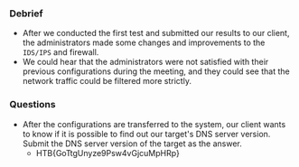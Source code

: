 ### Debrief
- After we conducted the first test and submitted our results to our client, the administrators made some changes and improvements to the `IDS/IPS` and firewall. 
- We could hear that the administrators were not satisfied with their previous configurations during the meeting, and they could see that the network traffic could be filtered more strictly.



### Questions
- After the configurations are transferred to the system, our client wants to know if it is possible to find out our target's DNS server version. Submit the DNS server version of the target as the answer.
	- HTB{GoTtgUnyze9Psw4vGjcuMpHRp}